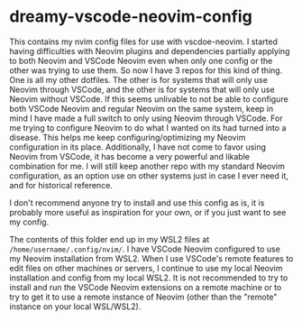 # dreamy-vscode-neovim-config

This contains my nvim config files for use with vscdoe-neovim. I started having difficulties with Neovim plugins and dependencies partially applying to both Neovim and VSCode Neovim even when only one config or the other was trying to use them. So now I have 3 repos for this kind of thing. One is all my other dotfiles. The other is for systems that will only use Neovim through VSCode, and the other is for systems that will only use Neovim without VSCode. If this seems unlivable to not be able to configure both VSCode Neovim and regular Neovim on the same system, keep in mind I have made a full switch to only using Neovim through VSCode. For me trying to configure Neovim to do what I wanted on its had turned into a disease. This helps me keep configuring/optimizing my Neovim configuration in its place. Additionally, I have not come to favor using Neovim from VSCode, it has become a very powerful and likable combination for me. I will still keep another repo with my standard Neovim configuration, as an option use on other systems just in case I ever need it, and for historical reference.

I don't recommend anyone try to install and use this config as is, it is probably more useful as inspiration for your own, or if you just want to see my config.

The contents of this folder end up in my WSL2 files at `/home/username/.config/nvim/`. I have VSCode Neovim configured to use my Neovim installation from WSL2. When I use VSCode's remote features to edit files on other machines or servers, I continue to use my local Neovim installation and config from my local WSL2. It is not recommended to try to install and run the VSCode Neovim extensions on a remote machine or to try to get it to use a remote instance of Neovim (other than the "remote" instance on your local WSL/WSL2).
